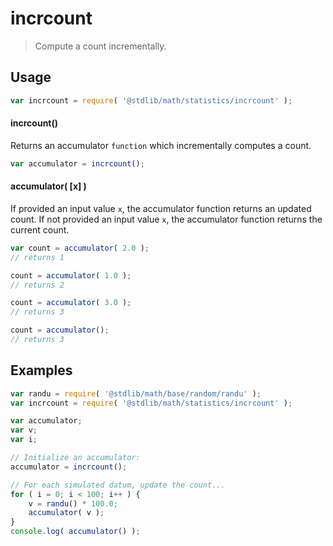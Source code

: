 # incrcount

> Compute a count incrementally.


<section class="usage">

## Usage

``` javascript
var incrcount = require( '@stdlib/math/statistics/incrcount' );
```

#### incrcount()

Returns an accumulator `function` which incrementally computes a count.

``` javascript
var accumulator = incrcount();
```

#### accumulator( \[x\] )

If provided an input value `x`, the accumulator function returns an updated count. If not provided an input value `x`, the accumulator function returns the current count.

``` javascript
var count = accumulator( 2.0 );
// returns 1

count = accumulator( 1.0 );
// returns 2

count = accumulator( 3.0 );
// returns 3

count = accumulator();
// returns 3
```

</section>

<!-- /.usage -->


<section class="examples">

## Examples

``` javascript
var randu = require( '@stdlib/math/base/random/randu' );
var incrcount = require( '@stdlib/math/statistics/incrcount' );

var accumulator;
var v;
var i;

// Initialize an accumulator:
accumulator = incrcount();

// For each simulated datum, update the count...
for ( i = 0; i < 100; i++ ) {
    v = randu() * 100.0;
    accumulator( v );
}
console.log( accumulator() );
```

</section>

<!-- /.examples -->


<section class="links">

</section>

<!-- /.links -->

